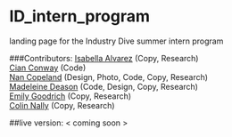 # ID_intern_program
landing page for the Industry Dive summer intern program

###Contributors:
<a href="https://www.linkedin.com/pub/isabella-alvarez/78/6b2/6a3" target="_blank">Isabella Alvarez</a> (Copy, Research)
<br>
<a href="https://www.linkedin.com/in/cianconway" target="_blank">Cian Conway</a> (Code)
<br>
<a href="http://www.nancopeland.com/" target="_blank">Nan Copeland</a> (Design, Photo, Code, Copy, Research)
<br>
<a href="http://www.maddydeason.com/" target="_blank">Madeleine Deason</a> (Code, Design, Copy, Research)
<br>
<a href="https://www.linkedin.com/pub/emily-goodrich/58/9a4/3a9" target="_blank">Emily Goodrich</a> (Copy, Research)
<br>
<a href="https://www.linkedin.com/pub/colin-nally/27/873/a36" target="_blank">Colin Nally</a> (Copy, Research)

##live version:
< coming soon >

